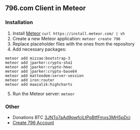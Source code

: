 ## 796.com Client in Meteor

### Installation

1. Install [Meteor](https://www.meteor.com) `curl https://install.meteor.com/ | sh`
2. Create a new Meteor application: `meteor create 796`
3. Replace placeholder files with the ones from the repository
4. Add necessary packages:

```
meteor add mizzao:bootstrap-3
meteor add jparker:crypto-sha1
meteor add jparker:crypto-hmac
meteor add jparker:crypto-base64
meteor add matteodem:server-session
meteor add iron:router
meteor add maazalik:highcharts
```

5. Run the Meteor server: `meteor`

### Other

* Donations BTC [3JNTo7aAd9pwfciLtPqBtfFmxs3MH5pDci](http://btc.blockr.io/address/info/3JNTo7aAd9pwfciLtPqBtfFmxs3MH5pDci)
* [Create 796 Account](https://796.com/invite/do/134907)